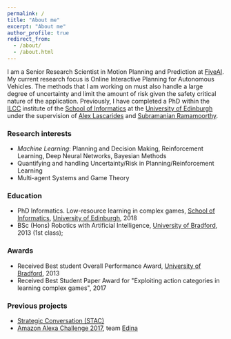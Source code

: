 ```yaml
---
permalink: /
title: "About me"
excerpt: "About me"
author_profile: true
redirect_from: 
  - /about/
  - /about.html
---
```


I am a Senior Research Scientist in Motion Planning and Prediction at [FiveAI]. My current research focus is Online Interactive Planning for Autonomous Vehicles. The methods that I am working on must also handle a large degree of uncertainty and limit the amount of risk given the safety critical nature of the application. Previously, I have completed a PhD within the [ILCC] institute of the [School of Informatics] at the [University of Edinburgh] under the supervision of [Alex Lascarides] and [Subramanian Ramamoorthy].

### Research interests

- *Machine Learning*: Planning and Decision Making, Reinforcement Learning, Deep Neural
Networks, Bayesian Methods
- Quantifying and handling Uncertainty/Risk in Planning/Reinforcement Learning 
- Multi-agent Systems and Game Theory

### Education
- PhD Informatics. Low-resource learning in complex games, [School of Informatics], [University of Edinburgh],  2018
- BSc (Hons) Robotics with Artificial Intelligence, [University of Bradford], 2013 (1st class);

### Awards
- Received Best student Overall Performance Award, [University of Bradford], 2013
- Received Best Student Paper Award for "Exploiting action categories in learning complex games", 2017

### Previous projects
- [Strategic Conversation (STAC)]
- [Amazon Alexa Challenge 2017], team [Edina]

[University of Bradford]: http://www.bradford.ac.uk/
[University of Edinburgh]: http://www.ed.ac.uk
[School of Informatics]: http://www.ed.ac.uk/informatics/
[ILCC]: http://www.ilcc.inf.ed.ac.uk
[Alex Lascarides]: http://homepages.inf.ed.ac.uk/alex/
[Subramanian Ramamoorthy]: http://homepages.inf.ed.ac.uk/sramamoo/
[Strategic Conversation (STAC)]: https://www.irit.fr/STAC/index.html
[Amazon Alexa Challenge 2017]: https://developer.amazon.com/alexaprize/challenges/past-challenges/2017
[Edina]: https://developer.amazon.com/alexaprize/challenges/past-challenges/2017/edina
[FiveAI]: https://five.ai/